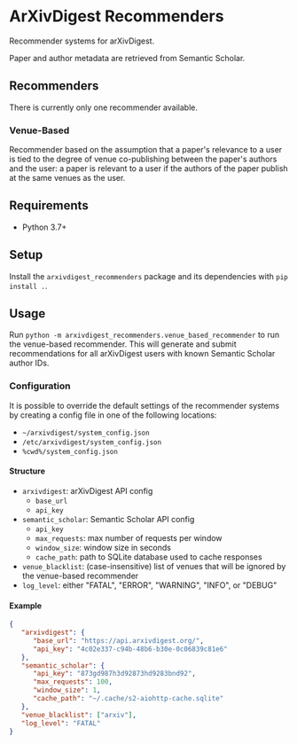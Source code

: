 # ArXivDigest Recommenders

Recommender systems for arXivDigest.

Paper and author metadata are retrieved from Semantic Scholar. 

## Recommenders

There is currently only one recommender available.

### Venue-Based

Recommender based on the assumption that a paper's relevance to a user is tied to the degree of venue co-publishing between the paper's authors and the user: a paper is relevant to a user if the authors of the paper publish at the same venues as the user. 

## Requirements

* Python 3.7+

## Setup

Install the `arxivdigest_recommenders` package and its dependencies with `pip install .`.

## Usage

Run `python -m arxivdigest_recommenders.venue_based_recommender` to run the venue-based recommender. This will generate and submit recommendations for all arXivDigest users with known Semantic Scholar author IDs.

### Configuration

It is possible to override the default settings of the recommender systems by creating a config file in one of the following locations:
* `~/arxivdigest/system_config.json`
* `/etc/arxivdigest/system_config.json`
* `%cwd%/system_config.json`

#### Structure

* `arxivdigest`: arXivDigest API config
   * `base_url`
   * `api_key`
* `semantic_scholar`: Semantic Scholar API config
   * `api_key`
   * `max_requests`: max number of requests per window
   * `window_size`: window size in seconds
   * `cache_path`: path to SQLite database used to cache responses
* `venue_blacklist`: (case-insensitive) list of venues that will be ignored by the venue-based recommender
* `log_level`: either "FATAL", "ERROR", "WARNING", "INFO", or "DEBUG"

#### Example

```json
{
   "arxivdigest": {
      "base_url": "https://api.arxivdigest.org/",
      "api_key": "4c02e337-c94b-48b6-b30e-0c06839c81e6"
   },
   "semantic_scholar": {
      "api_key": "873gd987h3d92873hd9283bnd92",
      "max_requests": 100,
      "window_size": 1,
      "cache_path": "~/.cache/s2-aiohttp-cache.sqlite"
   },
   "venue_blacklist": ["arxiv"],
   "log_level": "FATAL"
}
```
